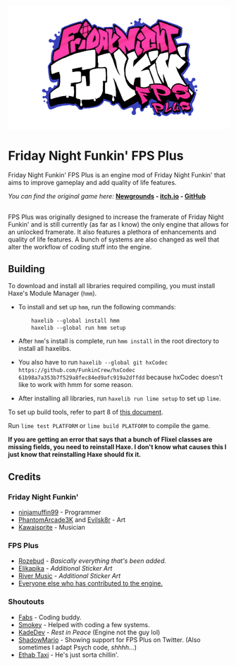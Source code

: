 ![](/art/logo.png)

# Friday Night Funkin' FPS Plus
Friday Night Funkin' FPS Plus is an engine mod of Friday Night Funkin' that aims to improve gameplay and add quality of life features.

*You can find the original game here:* **[Newgrounds](https://www.newgrounds.com/portal/view/770371) - [itch.io](https://ninja-muffin24.itch.io/funkin) - [GitHub](https://github.com/ninjamuffin99/Funkin)**

## 

FPS Plus was originally designed to increase the framerate of Friday Night Funkin' and is still currently (as far as I know) the only engine that allows for an unlocked framerate. It also features a plethora of enhancements and quality of life features. A bunch of systems are also changed as well that alter the workflow of coding stuff into the engine.

## Building

To download and install all libraries required compiling, you must install Haxe's Module Manager (`hmm`).

* To install and set up `hmm`, run the following commands:
    ```
        haxelib --global install hmm
        haxelib --global run hmm setup
    ```

* After `hmm`'s install is complete, run `hmm install` in the root directory to install all haxelibs.

* You also have to run `haxelib --global git hxCodec https://github.com/FunkinCrew/hxCodec 61b98a7a353b7f529a8fec84ed9afc919a2dffdd` because hxCodec doesn't like to work with hmm for some reason.

* After installing all libraries, run `haxelib run lime setup` to set up `lime`.

To set up build tools, refer to part 8 of [this document](https://github.com/FunkinCrew/Funkin/blob/main/docs/COMPILING.md).

Run `lime test PLATFORM` or `lime build PLATFORM` to compile the game.

**If you are getting an error that says that a bunch of Flixel classes are missing fields, you need to reinstall Haxe. I don't know what causes this I just know that reinstalling Haxe should fix it.**

## Credits
### Friday Night Funkin'
- [ninjamuffin99](https://twitter.com/ninja_muffin99) - Programmer
- [PhantomArcade3K](https://twitter.com/phantomarcade3k) and [Evilsk8r](https://twitter.com/evilsk8r) - Art
- [Kawaisprite](https://twitter.com/kawaisprite) - Musician

### FPS Plus
- [Rozebud](https://twitter.com/helpme_thebigt) - *Basically everything that's been added.*
- [Elikapika](https://twitter.com/elikapika) - *Additional Sticker Art*
- [River Music](https://twitter.com/rivermusic_) - *Additional Sticker Art*
- [Everyone else who has contributed to the engine.](https://github.com/ThatRozebudDude/FPS-Plus-Public/graphs/contributors)

### Shoutouts
- [Fabs](https://twitter.com/fabsthefabs) - Coding buddy.
- [Smokey](https://twitter.com/Smokey_5_) - Helped with coding a few systems.
- [KadeDev](https://twitter.com/kade0912) - *Rest in Peace* (Engine not the guy lol)
- [ShadowMario](https://twitter.com/Shadow_Mario_) - Showing support for FPS Plus on Twitter. (Also sometimes I adapt Psych code, *shhhh...*)
- [Ethab Taxi](https://twitter.com/EthabTaxi) - He's just sorta chillin'.